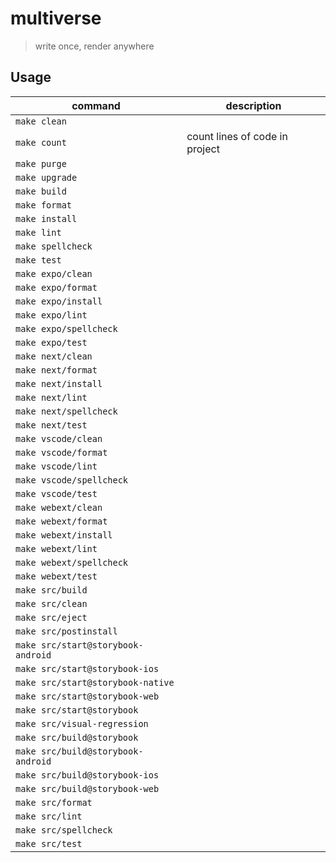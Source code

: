 # multiverse

> write once, render anywhere

## Usage

| command                            | description                    |
| ---------------------------------- | ------------------------------ |
| `make clean`                       |                                |
| `make count`                       | count lines of code in project |
| `make purge`                       |                                |
| `make upgrade`                     |                                |
| `make build`                       |                                |
| `make format`                      |                                |
| `make install`                     |                                |
| `make lint`                        |                                |
| `make spellcheck`                  |                                |
| `make test`                        |                                |
| `make expo/clean`                  |                                |
| `make expo/format`                 |                                |
| `make expo/install`                |                                |
| `make expo/lint`                   |                                |
| `make expo/spellcheck`             |                                |
| `make expo/test`                   |                                |
| `make next/clean`                  |                                |
| `make next/format`                 |                                |
| `make next/install`                |                                |
| `make next/lint`                   |                                |
| `make next/spellcheck`             |                                |
| `make next/test`                   |                                |
| `make vscode/clean`                |                                |
| `make vscode/format`               |                                |
| `make vscode/lint`                 |                                |
| `make vscode/spellcheck`           |                                |
| `make vscode/test`                 |                                |
| `make webext/clean`                |                                |
| `make webext/format`               |                                |
| `make webext/install`              |                                |
| `make webext/lint`                 |                                |
| `make webext/spellcheck`           |                                |
| `make webext/test`                 |                                |
| `make src/build`                   |                                |
| `make src/clean`                   |                                |
| `make src/eject`                   |                                |
| `make src/postinstall`             |                                |
| `make src/start@storybook-android` |                                |
| `make src/start@storybook-ios`     |                                |
| `make src/start@storybook-native`  |                                |
| `make src/start@storybook-web`     |                                |
| `make src/start@storybook`         |                                |
| `make src/visual-regression`       |                                |
| `make src/build@storybook`         |                                |
| `make src/build@storybook-android` |                                |
| `make src/build@storybook-ios`     |                                |
| `make src/build@storybook-web`     |                                |
| `make src/format`                  |                                |
| `make src/lint`                    |                                |
| `make src/spellcheck`              |                                |
| `make src/test`                    |                                |
